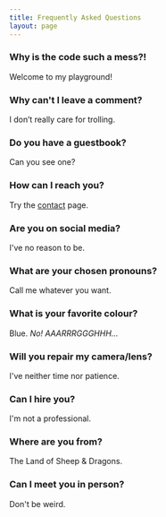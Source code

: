 ```yaml
---
title: Frequently Asked Questions
layout: page
---
```


### Why is the code such a mess?! ###

Welcome to my playground!

### Why can't I leave a comment? ###

I don’t really care for trolling.

### Do you have a guestbook? ###

Can you see one?

### How can I reach you? ###

Try the [contact](https://martbetz.github.io/contact.html) page. 

### Are you on social media? ###

I've no reason to be.

### What are your chosen pronouns? ###

Call me whatever you want. 

### What is your favorite colour? ###

Blue. _No! AAARRRGGGHHH..._

### Will you repair my camera/lens? ###

I've neither time nor patience.

### Can I hire you? ###

I'm not a professional.

### Where are you from? ###

The Land of Sheep & Dragons.

### Can I meet you in person? ###

Don't be weird.





